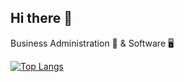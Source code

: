 ## Hi there 👋 

Business Administration 🏢 & Software 🖥️

[![Top Langs](https://github-readme-stats.vercel.app/api/top-langs/?username=mjayJeong)](https://github.com/anuraghazra/github-readme-stats)
